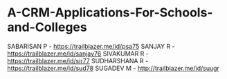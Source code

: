 # A-CRM-Applications-For-Schools-and-Colleges

SABARISAN P - https://trailblazer.me/id/psa75
SANJAY R - https://trailblazer.me/id/sanjay76
SIVAKUMAR R - https://trailblazer.me/id/sir77
SUDHARSHANA R - https://trailblazer.me/id/sud78
SUGADEV M - http://trailblazer.me/id/suugr

